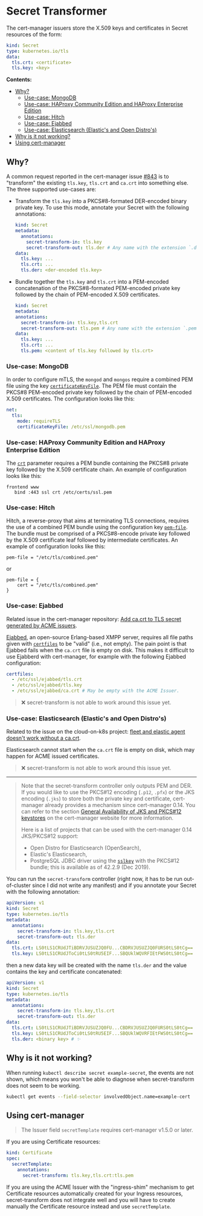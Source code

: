 # Secret Transformer

The cert-manager issuers store the X.509 keys and certificates in Secret
resources of the form:

```yaml
kind: Secret
type: kubernetes.io/tls
data:
  tls.crt: <certificate>
  tls.key: <key>
```

**Contents:**

- [Why?](#why)
  - [Use-case: MongoDB](#use-case-mongodb)
  - [Use-case: HAProxy Community Edition and HAProxy Enterprise Edition](#use-case-haproxy-community-edition-and-haproxy-enterprise-edition)
  - [Use-case: Hitch](#use-case-hitch)
  - [Use-case: Ejabbed](#use-case-ejabbed)
  - [Use-case: Elasticsearch (Elastic's and Open Distro's)](#use-case-elasticsearch-elastics-and-open-distros)
- [Why is it not working?](#why-is-it-not-working)
- [Using cert-manager](#using-cert-manager)

## Why?

A common request reported in the cert-manager issue
[#843](https://github.com/jetstack/cert-manager/issues/843) is to "transform"
the existing `tls.key`, `tls.crt` and `ca.crt` into something else. The three
supported use-cases are:

- Transform the `tls.key` into a PKCS#8-formated DER-encoded binary private key.
  To use this mode, annotate your Secret with the following annotations:

  ```yaml
  kind: Secret
  metadata:
    annotations:
      secret-transform-in: tls.key
      secret-transform-out: tls.der # Any name with the extension `.der`.
  data:
    tls.key: ...
    tls.crt: ...
    tls.der: <der-encoded tls.key>
  ```

- Bundle together the `tls.key` and `tls.crt` into a PEM-encoded concatenation
  of the PKCS#8-formated PEM-encoded private key followed by the chain of
  PEM-encoded X.509 certificates.

  ```yaml
  kind: Secret
  metadata:
  annotations:
    secret-transform-in: tls.key,tls.crt
    secret-transform-out: tls.pem # Any name with the extension `.pem`.
  data:
    tls.key: ...
    tls.crt: ...
    tls.pem: <content of tls.key followed by tls.crt>
  ```

### Use-case: MongoDB

In order to configure mTLS, the `mongod` and `mongos` require a combined PEM
file using the key
[`certificateKeyFile`](https://docs.mongodb.com/manual/tutorial/configure-ssl/).
The PEM file must contain the PKCS#8 PEM-encoded private key followed by the
chain of PEM-encoded X.509 certificates. The configuration looks like this:

```yaml
net:
  tls:
    mode: requireTLS
    certificateKeyFile: /etc/ssl/mongodb.pem
```

### Use-case: HAProxy Community Edition and HAProxy Enterprise Edition

The
[`crt`](https://cbonte.github.io/haproxy-dconv/2.5/configuration.html#5.1-crt)
parameter requires a PEM bundle containing the PKCS#8 private key followed by
the X.509 certificate chain. An example of configuration looks like this:

```haproxy
frontend www
   bind :443 ssl crt /etc/certs/ssl.pem
```

### Use-case: Hitch

Hitch, a reverse-proxy that aims at terminating TLS connections, requires the
use of a combined PEM bundle using the configuration key
[`pem-file`](https://github.com/varnish/hitch/blob/master/docs/configuration.md).
The bundle must be comprised of a PKCS#8-encode private key followed by the
X.509 certificate leaf followed by intermediate certificates. An example of
configuration looks like this:

```hitch
pem-file = "/etc/tls/combined.pem"
```

or

```hitch
pem-file = {
    cert = "/etc/tls/combined.pem"
}
```

### Use-case: Ejabbed

Related issue in the cert-manager repository: [Add ca.crt to TLS secret
generated by ACME issuers](https://github.com/jetstack/cert-manager/issues/1571).

[Ejabbed](https://github.com/processone/ejabberd), an open-source Erlang-based
XMPP server, requires all file paths given with
[`certfiles`](https://docs.ejabberd.im/admin/configuration/toplevel/#certfiles)
to be "valid" (i.e., not empty). The pain point is that Ejabbed fails when the
`ca.crt` file is empty on disk. This makes it difficult to use Ejabberd with
cert-manager, for example with the following Ejabbed configuration:

```yaml
certfiles:
  - /etc/ssl/ejabbed/tls.crt
  - /etc/ssl/ejabbed/tls.key
  - /etc/ssl/ejabbed/ca.crt # May be empty with the ACME Issuer.
```

> ❌ secret-transform is not able to work around this issue yet.

### Use-case: Elasticsearch (Elastic's and Open Distro's)

Related to the issue on the cloud-on-k8s project: [fleet and elastic agent
doesn't work without a
ca.crt](https://github.com/elastic/cloud-on-k8s/issues/4790).

Elasticsearch cannot start when the `ca.crt` file is empty on disk, which may
happen for ACME issued certificates.

> ❌ secret-transform is not able to work around this issue yet.

<!--

### Use-case: Postgres JBDC driver

If you are stuck with a version of the Postgres JBDC driver older than 42.2.9
(released before Dec 2019), you will need two files:

- `sslkey` refers to a file containing the PKCS#8-formated DER-encoded private key,
- `sslcert` refers to a file containing the DER-encoded X.509 certificate.

In this case, you will need

## Use-case: Java applications relying on the default SSLSocketFactory

When an application relies on the default `javax.net.ssl.SSLSocketFactory`, the
private key and certificate chain must be bundled into a Java Key Store (JKS).
Configuring the JKS file to be used usually looks like this:

```sh
JAVA_OPTS=$JAVA_OPTS -Djavax.net.ssl.keyStore=/etc/certs/ssl.jks -Djavax.net.ssl.keyStore=jks
```

-->

---

> Note that the secret-transform controller only outputs PEM and DER. If you
> would like to use the PKCS#12 encoding (`.p12`, `.pfx`) or the JKS encoding
> (`.jks`) to store both the private key and certificate, cert-manager already
> provides a mechanism since cert-manager 0.14. You can refer to the section
> [General Availability of JKS and PKCS#12
> keystores](https://cert-manager.io/docs/release-notes/release-notes-0.15/#general-availability-of-jks-and-pkcs-12-keystores)
> on the cert-manager website for more information.
>
> Here is a list of projects that can be used with the cert-manager 0.14
> JKS/PKCS#12 support:
>
> - Open Distro for Elasticsearch (OpenSearch),
> - Elastic's Elasticsearch,
> - PostgreSQL JDBC driver using the
>   [`sslkey`](https://jdbc.postgresql.org/documentation/head/ssl-client.html)
>   with the PKCS#12 bundle; this is available as of 42.2.9 (Dec 2019).

You can run the `secret-transform` controller (right now, it has to be run
out-of-cluster since I did not write any manifest) and if you annotate your
Secret with the following annotation:

```yaml
apiVersion: v1
kind: Secret
type: kubernetes.io/tls
metadata:
  annotations:
    secret-transform-in: tls.key,tls.crt
    secret-transform-out: tls.der
data:
  tls.crt: LS0tLS1CRUdJTiBDRVJUSUZJQ0FU...CBDRVJUSUZJQ0FURS0tLS0tCg==
  tls.key: LS0tLS1CRUdJToCi0tLS0tRU5EIF...SBQUklWQVRFIEtFWS0tLS0tCg==
```

then a new data key will be created with the name `tls.der` and the value
contains the key and certificate concatenated:

```yaml
apiVersion: v1
kind: Secret
type: kubernetes.io/tls
metadata:
  annotations:
    secret-transform-in: tls.key,tls.crt
    secret-transform-out: tls.der
data:
  tls.crt: LS0tLS1CRUdJTiBDRVJUSUZJQ0FU...CBDRVJUSUZJQ0FURS0tLS0tCg==
  tls.key: LS0tLS1CRUdJToCi0tLS0tRU5EIF...SBQUklWQVRFIEtFWS0tLS0tCg==
  tls.der: <binary key> # ✨
```

## Why is it not working?

When running `kubectl describe secret example-secret`, the events are not shown,
which means you won't be able to diagnose when secret-transform does not seem to
be working.

```sh
kubectl get events --field-selector involvedObject.name=example-cert
```

## Using cert-manager

> The Issuer field `secretTemplate` requires cert-manager v1.5.0 or later.

If you are using Certificate resources:

```yaml
kind: Certificate
spec:
  secretTemplate:
    annotations:
      secret-transform: tls.key,tls.crt:tls.pem
```

If you are using the ACME Issuer with the "ingress-shim" mechanism to get
Certificate resources automatically created for your Ingress resources,
secret-transform does not integrate well and you will have to create manually
the Certificate resource instead and use `secretTemplate`.

